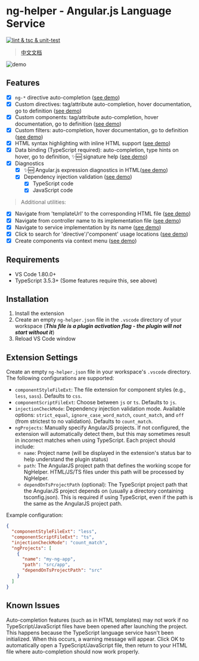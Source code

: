 # ng-helper - Angular.js Language Service

[![lint & tsc & unit-test](https://github.com/huanguolin/ng-helper/actions/workflows/check.yml/badge.svg)](https://github.com/huanguolin/ng-helper/actions/workflows/check.yml)

> [中文文档](https://github.com/huanguolin/ng-helper/blob/main/packages/ng-helper-vscode/README.zh_cn.md)

![demo](https://raw.githubusercontent.com/huanguolin/ng-helper/main/resources/demo.gif)

## Features

- [x] `ng-*` directive auto-completion ([see demo](https://raw.githubusercontent.com/huanguolin/ng-helper/refs/heads/main/resources/builtin-directives-demo.gif))
- [x] Custom directives: tag/attribute auto-completion, hover documentation, go to definition ([see demo](https://raw.githubusercontent.com/huanguolin/ng-helper/refs/heads/main/resources/directives-demo.gif))
- [x] Custom components: tag/attribute auto-completion, hover documentation, go to definition ([see demo](https://raw.githubusercontent.com/huanguolin/ng-helper/refs/heads/main/resources/components-demo.gif))
- [x] Custom filters: auto-completion, hover documentation, go to definition ([see demo](https://raw.githubusercontent.com/huanguolin/ng-helper/refs/heads/main/resources/filters-demo.gif))
- [x] HTML syntax highlighting with inline HTML support ([see demo](https://raw.githubusercontent.com/huanguolin/ng-helper/refs/heads/main/resources/inline-html-demo.gif))
- [x] Data binding (TypeScript required): auto-completion, type hints on hover, go to definition, ✨🆕 signature help ([see demo](https://raw.githubusercontent.com/huanguolin/ng-helper/refs/heads/main/resources/data-binding-demo.gif))
- [x] Diagnostics
  - [x] ✨🆕 Angular.js expression diagnostics in HTML([see demo](https://raw.githubusercontent.com/huanguolin/ng-helper/refs/heads/main/resources/diagnostic-demo.gif))
  - [x] Dependency injection validation ([see demo](https://raw.githubusercontent.com/huanguolin/ng-helper/refs/heads/main/resources/injection-validate-demo.gif))
    - [x] TypeScript code
    - [x] JavaScript code

> Additional utilities:
- [x] Navigate from 'templateUrl' to the corresponding HTML file ([see demo](https://raw.githubusercontent.com/huanguolin/ng-helper/refs/heads/main/resources/template-url-jump-demo.gif))
- [x] Navigate from controller name to its implementation file ([see demo](https://raw.githubusercontent.com/huanguolin/ng-helper/refs/heads/main/resources/controller-jump-demo.gif))
- [x] Navigate to service implementation by its name ([see demo](https://raw.githubusercontent.com/huanguolin/ng-helper/refs/heads/main/resources/service-jump-demo.gif))
- [x] Click to search for 'directive'/'component' usage locations ([see demo](https://raw.githubusercontent.com/huanguolin/ng-helper/refs/heads/main/resources/search-component-use-demo.gif))
- [x] Create components via context menu ([see demo](https://raw.githubusercontent.com/huanguolin/ng-helper/refs/heads/main/resources/create-component-demo.gif))

## Requirements

* VS Code 1.80.0+
* TypeScript 3.5.3+ (Some features require this, see above) 

## Installation

1. Install the extension
2. Create an empty `ng-helper.json` file in the `.vscode` directory of your workspace (***This file is a plugin activation flag - the plugin will not start without it***)
3. Reload VS Code window

## Extension Settings

Create an empty `ng-helper.json` file in your workspace's `.vscode` directory. The following configurations are supported:

* `componentStyleFileExt`: The file extension for component styles (e.g., `less`, `sass`). Defaults to `css`.
* `componentScriptFileExt`: Choose between `js` or `ts`. Defaults to `js`.
* `injectionCheckMode`: Dependency injection validation mode. Available options: `strict_equal`, `ignore_case_word_match`, `count_match`, and `off` (from strictest to no validation). Defaults to `count_match`.
* `ngProjects`: Manually specify AngularJS projects. If not configured, the extension will automatically detect them, but this may sometimes result in incorrect matches when using TypeScript. Each project should include:
  * `name`: Project name (will be displayed in the extension's status bar to help understand the plugin status)
  * `path`: The AngularJS project path that defines the working scope for NgHelper. HTML/JS/TS files under this path will be processed by NgHelper.
  * `dependOnTsProjectPath` (optional): The TypeScript project path that the AngularJS project depends on (usually a directory containing tsconfig.json). This is required if using TypeScript, even if the path is the same as the AngularJS project path.

Example configuration:
```json
{
  "componentStyleFileExt": "less",
  "componentScriptFileExt": "ts", 
  "injectionCheckMode": "count_match",
  "ngProjects": [
    {
      "name": "my-ng-app",
      "path": "src/app",
      "dependOnTsProjectPath": "src"
    }
  ]
}
```

## Known Issues

Auto-completion features (such as in HTML templates) may not work if no TypeScript/JavaScript files have been opened after launching the project. This happens because the TypeScript language service hasn't been initialized. When this occurs, a warning message will appear. Click OK to automatically open a TypeScript/JavaScript file, then return to your HTML file where auto-completion should now work properly.
